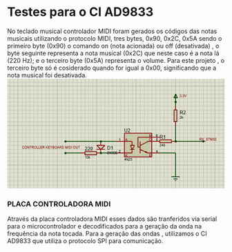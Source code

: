 # Testes para o CI AD9833

No teclado musical controlador MIDI foram gerados os códigos das notas musicais utilizando o protocolo MIDI, tres bytes,
0x90, 0x2C, 0x5A  sendo o primeiro byte (0x90) o comando  on (nota acionada) ou off (desativada) , o byte seguinte representa  a nota musical  (0x2C) que neste caso é a nota lá (220 Hz);
e o terceiro byte (0x5A) representa o volume. Para este projeto , o terceiro byte só é cosiderado quando for igual a 0x00, significando que a nota musical foi desativada.
![foto](https://github.com/diogo0001/PI_III/blob/master/AD9833_test/esquema%20placa%20midi.PNG)
 ### PLACA CONTROLADORA MIDI

Através da placa controladora MIDI esses dados são tranferidos via serial para o microcontrolador e decodificados para a geração da onda na frequência da nota tocada.
Para a geração das ondas , utilizamos o CI AD9833 que utiliza o protocolo SPI para comunicação.
